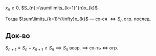 $x_{n}\geq 0$, $S_{n}:=\sum\limits_{k=1}^{n}x_{k}$

Тогда $\sum\limits_{k=1}^{\infty}x_{k}$ — сх-ся $\iff S_{n}$ огр. послед.
## Док-во

$S_{n+1}=S_{n}+x_{n+1}\geq S_{n}\implies S_{n}$ возр. $\implies$ сх-ть $\iff$ огр.
